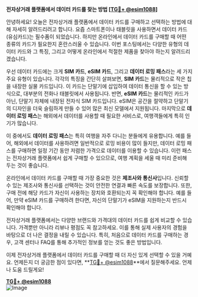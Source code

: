**전자상거래 플랫폼에서 데이터 카드를 찾는 방법 [[TG💪+ @esim1088](https://t.me/s/esim1088)]**

안녕하세요! 오늘은 전자상거래 플랫폼에서 데이터 카드를 구매하고 선택하는 방법에 대해 자세히 알려드리려고 합니다. 요즘 스마트폰이나 태블릿을 사용하면서 데이터 카드(유심카드)는 필수품이 되었습니다. 하지만 온라인에서 데이터 카드를 구매할 때 어떤 종류의 카드가 필요한지 혼란스러울 수 있습니다. 이번 포스팅에서는 다양한 유형의 데이터 카드와 그 특징, 그리고 어떻게 온라인에서 적절한 제품을 찾아야 하는지 알려드리겠습니다.

우선 데이터 카드에는 크게 **SIM 카드**, **eSIM 카드**, 그리고 **데이터 로밍 패스**라는 세 가지 주요 유형이 있습니다. 각각의 특징을 간단히 살펴보면, **SIM 카드**는 물리적으로 작은 칩을 내장한 실물 카드입니다. 이 카드는 단말기에 삽입하여 데이터 통신을 할 수 있는 방식으로, 대부분의 전화나 태블릿에서 사용됩니다. 반면, **eSIM 카드**는 물리적인 카드가 아닌, 단말기 자체에 내장된 전자식 SIM 카드입니다. eSIM은 공간을 절약하고 단말기의 디자인을 더욱 슬림하게 만들 수 있어 많은 최신 모델에서 지원됩니다. 마지막으로 **데이터 로밍 패스**는 해외에서 데이터를 사용할 때 필요한 서비스로, 여행객들에게 특히 인기가 많습니다.

이 중에서도 **데이터 로밍 패스**는 특히 여행을 자주 다니는 분들에게 유용합니다. 예를 들어, 해외에서 데이터를 사용하려면 일반적으로 로밍 비용이 많이 들지만, 데이터 로밍 패스를 구매하면 일정 기간 동안 저렴한 가격으로 데이터를 이용할 수 있습니다. 이런 패스는 전자상거래 플랫폼에서 쉽게 구매할 수 있으므로, 여행 계획을 세울 때 미리 준비해 두는 것이 좋습니다.

온라인에서 데이터 카드를 구매할 때 가장 중요한 것은 **제조사와 통신사**입니다. 신뢰할 수 있는 제조사와 통신사를 선택하는 것이 안전한 연결과 빠른 속도를 보장합니다. 또한, 구매 전에 해당 카드가 자신이 사용하는 장치와 호환되는지 꼭 확인해야 합니다. 예를 들어, 만약 eSIM 카드를 구매하려 한다면, 자신의 단말기가 eSIM을 지원하는지 반드시 확인해야 합니다.

전자상거래 플랫폼에서는 다양한 브랜드와 가격대의 데이터 카드를 쉽게 비교할 수 있습니다. 가격뿐만 아니라 리뷰나 평점도 꼭 참고하세요. 이를 통해 실제 사용자의 경험을 바탕으로 더 나은 결정을 내릴 수 있습니다. 특히, 처음으로 데이터 카드를 구매하는 경우, 고객 센터나 FAQ를 통해 추가적인 정보를 얻는 것도 좋은 방법입니다.

이제 전자상거래 플랫폼에서 데이터 카드를 구매할 때 더 자신 있게 선택할 수 있을 거예요. 언제든지 더 궁금한 점이 있다면, **[TG💪+ @esim1088](https://t.me/s/esim1088)**에서 질문해주세요. 언제나 도움 드릴게요!

**[TG💪+ @esim1088](https://t.me/s/esim1088)**  
![Image](https://i.postimg.cc/Y0z9fWf4/image.png)